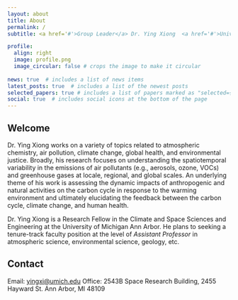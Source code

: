 ```yaml
---
layout: about
title: About
permalink: /
subtitle: <a href='#'>Group Leader</a> Dr. Ying Xiong  <a href='#'>University of TBD</a>

profile:
  align: right
  image: profile.png
  image_circular: false # crops the image to make it circular
    
news: true  # includes a list of news items
latest_posts: true  # includes a list of the newest posts
selected_papers: true # includes a list of papers marked as "selected={true}"
social: true  # includes social icons at the bottom of the page
---
```

## Welcome

Dr. Ying Xiong works on a variety of topics related to atmospheric chemistry, air pollution, climate change, global health, and environmental justice. Broadly, his research focuses on understanding the spatiotemporal variability in the emissions of air pollutants (e.g., aerosols, ozone, VOCs) and greenhouse gases at locale, regional, and global scales. An underlying theme of his work is assessing the dynamic impacts of anthropogenic and natural activities on the carbon cycle in response to the warming environment and ultimately elucidating the feedback between the carbon cycle, climate change, and human health.

Dr. Ying Xiong is a Research Fellow in the Climate and Space Sciences and Engineering at the University of Michigan Ann Arbor. He plans to seeking a tenure-track faculty position at the level of _Assistant Professor_ in atmospheric science, environmental science, geology, etc.

## Contact
Email: <a href="mailto:yingxi@umich.edu">yingxi@umich.edu</a>
Office: 2543B Space Research Building, 2455 Hayward St. Ann Arbor, MI 48109
